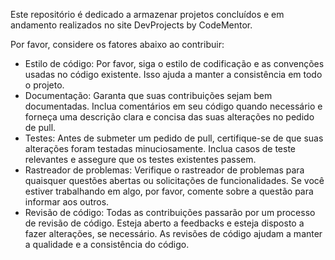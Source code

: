 Este repositório é dedicado a armazenar projetos concluídos e em andamento realizados no site DevProjects by CodeMentor.

Por favor, considere os fatores abaixo ao contribuir:
- Estilo de código: Por favor, siga o estilo de codificação e as convenções usadas no código existente. Isso ajuda a manter a consistência em todo o projeto.
- Documentação: Garanta que suas contribuições sejam bem documentadas. Inclua comentários em seu código quando necessário e forneça uma descrição clara e concisa das suas alterações no pedido de pull.
- Testes: Antes de submeter um pedido de pull, certifique-se de que suas alterações foram testadas minuciosamente. Inclua casos de teste relevantes e assegure que os testes existentes passem.
- Rastreador de problemas: Verifique o rastreador de problemas para quaisquer questões abertas ou solicitações de funcionalidades. Se você estiver trabalhando em algo, por favor, comente sobre a questão para informar aos outros.
- Revisão de código: Todas as contribuições passarão por um processo de revisão de código. Esteja aberto a feedbacks e esteja disposto a fazer alterações, se necessário. As revisões de código ajudam a manter a qualidade e a consistência do código.
